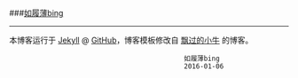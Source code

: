 ###[如履薄bing](http://note.lrbrbl.pw)

---

本博客运行于 [Jekyll](http://jekyllrb.com) @ [GitHub](http://github.com/lrbrbl/reading)，博客模板修改自 [飘过的小牛](http://github.thinkingbar.com/) 的博客。

			         							如履薄bing
        	 									2016-01-06
